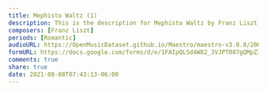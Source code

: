 ```yaml
---
title: Mephisto Waltz (1)
description: This is the description for Mephisto Waltz by Franz Liszt
composers: [Franz Liszt]
periods: [Romantic]
audioURL: https://OpenMusicDataset.github.io/Maestro/maestro-v3.0.0/2006/MIDI-Unprocessed_02_R1_2006_01-04_ORIG_MID--AUDIO_02_R1_2006_03_Track03_wav.midi
formURL: https://docs.google.com/forms/d/e/1FAIpQLSd4W82_3VJPT087gQMpZ3kIj78Ot_8Linx5sm_K_vjlR3X72Q/viewform
comments: true
share: true
date: 2021-08-08T07:43:13-06:00
---
```

